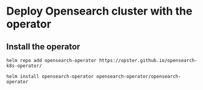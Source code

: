 # Deploy Opensearch cluster with the operator

## Install the operator

```
helm repo add opensearch-operator https://opster.github.io/opensearch-k8s-operator/
```

```
helm install opensearch-operator opensearch-operator/opensearch-operator
```